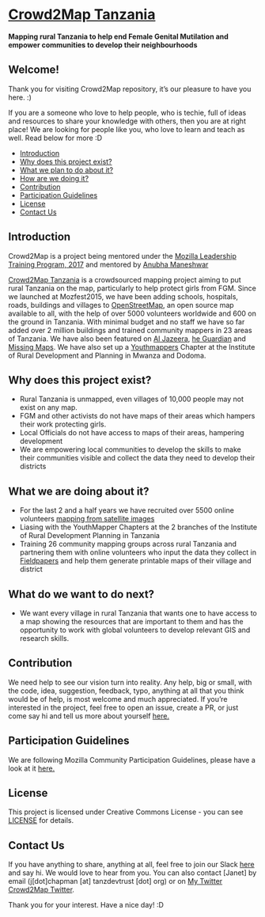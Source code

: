# [Crowd2Map Tanzania](www.crowd2map.org)

**Mapping rural Tanzania to help end Female Genital Mutilation and empower communities to develop their neighbourhoods**
  
## Welcome! 
Thank you for visiting Crowd2Map repository, it’s our pleasure to have you here. :)

If you are a someone who love to help people, who is techie, full of ideas and resources to share your knowledge with others, then you are at right place! We are looking for people like you, who love to learn and teach as well. Read below for more :D

* [Introduction](#introduction)
* [Why does this project exist?](#why-does-this-project-exist)
* [What we plan to do about it?](#what-we-plan-to-do-about-it)
* [How are we doing it?](#how-are-we-doing-it)
* [Contribution](#contribution)
* [Participation Guidelines](#participation-guidelines)
* [License](#license)
* [Contact Us](#contact-us)

## Introduction
Crowd2Map is a project being mentored under the [Mozilla Leadership Training Program, 2017](https://mozilla.teachable.com/p/mozilla-open-leadership-training-series) and mentored by [Anubha Maneshwar](https://github.com/girlscript)

[Crowd2Map Tanzania](https://crowd2map.wordpress.com/) is a crowdsourced mapping project aiming to put rural Tanzania on the map, particularly to help protect girls from FGM. Since we launched at Mozfest2015, we have been adding schools, hospitals, roads, buildings and villages to [OpenStreetMap](https://www.openstreetmap.org/), an open source map available to all, with the help of over 5000 volunteers worldwide and 600 on the ground in Tanzania.  With minimal budget and no staff we have so far added over 2 million buildings and trained community mappers in 23 areas of Tanzania.  We have also been featured on [Al Jazeera](https://www.facebook.com/ajplusenglish/videos/873491619459013/), [he Guardian](https://www.theguardian.com/society/2017/feb/06/online-mapping-tool-gives-fgm-runaways-a-path-to-help?CMP=twt_a-world_b-gdnworld) and [Missing Maps](http://www.missingmaps.org/blog/2017/02/20/fighting-fgm-in-tanzania/).  We have also set up a [Youthmappers](http://www.youthmappers.org/) Chapter at the Institute of Rural Development and Planning in Mwanza and Dodoma.

## Why does this project exist?
- Rural Tanzania is unmapped, even villages of 10,000 people may not exist on any map.
- FGM and other activists do not have maps of their areas which hampers their work protecting girls.
- Local Officials do not have access to maps of their areas, hampering development
- We are empowering local communities to develop the skills to make their communities visible and collect the data they need to develop their districts 

## What we are doing about it?
- For the last 2 and a half years we have recruited over 5500 online volunteers [mapping from satellite images](https://tasks.hotosm.org/contribute?difficulty=ALL&organisation=Tanzania%20Development%20Trust&page=1) 
- Liasing with the YouthMapper Chapters at the 2 branches of the Institute of Rural Development Planning in Tanzania
- Training 26 community mapping groups across rural Tanzania and partnering them with online volunteers who input the data they collect in [Fieldpapers](http://fieldpapers.org/) and help them generate printable maps of their village and district

## What do we want to do next?
- We want every village in rural Tanzania that wants one to have access to a map showing the resources that are important to them and has the opportunity to work with global volunteers to develop relevant GIS and research skills.

## Contribution
We need help to see our vision turn into reality. Any help, big or small, with the code, idea, suggestion, feedback, typo, anything at all that you think would be of help, is most welcome and much appreciated.
If you’re interested in the project, feel free to open an issue, create a PR, or just come say hi and tell us more about yourself [here.](https://github.com/janetchapman/contribute-Crowd2Map/issues/1) 

## Participation Guidelines
We are following Mozilla Community Participation Guidelines, please have a look at it [here.](https://www.mozilla.org/en-US/about/governance/policies/participation/) 

## License
This project is licensed under Creative Commons License - you can see [LICENSE](https://creativecommons.org/licenses/by-sa/2.0/) for details.

## Contact Us
If you have anything to share, anything at all, feel free to join our Slack [here](https://crowd2map.slack.com/#) and say hi. We would love to hear from you. You can also contact [Janet] by email (j[dot]chapman [at] tanzdevtrust [dot] org) or on [My Twitter](https://twitter.com/jachapman82) [ Crowd2Map Twitter](https://twitter.com/Crowd2Map).

Thank you for your interest. Have a nice day! :D
